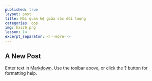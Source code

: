 ```yaml
---
published: true
layout: post
title: Mối quan hệ giữa các đối tượng
categories: oop
img: bai26.png
lesson: 14
excerpt_separator: <!--more-->
---
```

## A New Post

Enter text in [Markdown](http://daringfireball.net/projects/markdown/). Use the toolbar above, or click the **?** button for formatting help.
